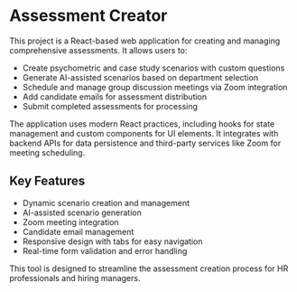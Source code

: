 # Assessment Creator

This project is a React-based web application for creating and managing comprehensive assessments. It allows users to:

- Create psychometric and case study scenarios with custom questions
- Generate AI-assisted scenarios based on department selection
- Schedule and manage group discussion meetings via Zoom integration
- Add candidate emails for assessment distribution
- Submit completed assessments for processing

The application uses modern React practices, including hooks for state management and custom components for UI elements. It integrates with backend APIs for data persistence and third-party services like Zoom for meeting scheduling.

## Key Features

- Dynamic scenario creation and management
- AI-assisted scenario generation
- Zoom meeting integration
- Candidate email management
- Responsive design with tabs for easy navigation
- Real-time form validation and error handling

This tool is designed to streamline the assessment creation process for HR professionals and hiring managers.

